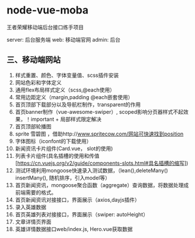 # node-vue-moba
王者荣耀移动端后台接口练手项目

server: 后台服务端
web: 移动端官网
admin: 后台

## 三、移动端网站
1. 样式重置、颜色、字体变量值、scss插件安装
2. 网站色彩和字体定义
3. 通用flex布局样式定义（scss,@each使用）
4. 常用边距定义（margin,padding @each嵌套使用）
5. 首页顶部下载部分以及导航栏制作，transparent的作用
6. 首页banner制作（vue-awesome-swiper）, scoped影响分页器样式不起效果，！important + 局部样式限定解决
7. 首页顶部轮播图
8. sprite 雪碧图 ，借助http://www.spritecow.com/网站可快速找到position
9. 字体图标（iconfont的下载使用）
10. 新闻资讯卡片组件(Card.vue， slot的使用)
11. 列表卡片组件(具名插槽的使用和传值[https://cn.vuejs.org/v2/guide/components-slots.html#具名插槽的缩写])
12. 测试环境利用mongoose快速录入测试数据，（lean(),deleteMany() insertMany(), 随机排序，引入model等）
13. 首页新闻资讯，mongoose聚合函数（aggregate）查询数据，将数据处理成前端需要的格式。
14. 首页新闻资讯对接接口，界面展示（axios,dayjs插件）
15. 录入英雄数据
16. 首页英雄列表对接接口，界面展示（swiper: autoHeight）
17. 文章详情页界面
18. 英雄详情数据接口web/index.js, Hero.vue获取数据